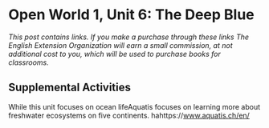 # Open World 1, Unit 6: The Deep Blue
*This post contains links. If you make a purchase through these links The English Extension Organization will earn a small commission, at not additional cost to you, which will be used to purchase books for classrooms.*





## Supplemental Activities
While this unit focuses on ocean lifeAquatis focuses on learning more about freshwater ecosystems on five continents.  hahttps://www.aquatis.ch/en/ 
<!--stackedit_data:
eyJoaXN0b3J5IjpbLTg4ODEzMDE5MSwzMzM0MjgyMTVdfQ==
-->